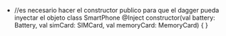 * //es necesario hacer el constructor publico para que el dagger pueda inyectar el objeto
class SmartPhone @Inject constructor(val battery: Battery, val simCard: SIMCard, val memoryCard: MemoryCard) {
}
